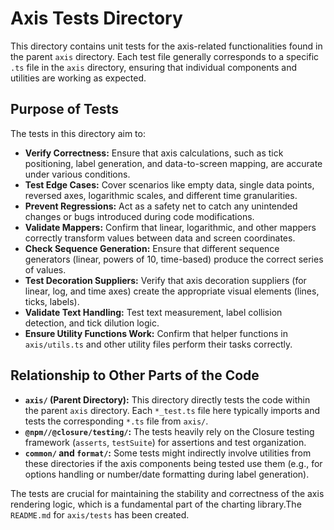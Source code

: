 # Axis Tests Directory

This directory contains unit tests for the axis-related functionalities found in the parent `axis` directory. Each test file generally corresponds to a specific `.ts` file in the `axis` directory, ensuring that individual components and utilities are working as expected.

## Purpose of Tests

The tests in this directory aim to:

*   **Verify Correctness:** Ensure that axis calculations, such as tick positioning, label generation, and data-to-screen mapping, are accurate under various conditions.
*   **Test Edge Cases:** Cover scenarios like empty data, single data points, reversed axes, logarithmic scales, and different time granularities.
*   **Prevent Regressions:** Act as a safety net to catch any unintended changes or bugs introduced during code modifications.
*   **Validate Mappers:** Confirm that linear, logarithmic, and other mappers correctly transform values between data and screen coordinates.
*   **Check Sequence Generation:** Ensure that different sequence generators (linear, powers of 10, time-based) produce the correct series of values.
*   **Test Decoration Suppliers:** Verify that axis decoration suppliers (for linear, log, and time axes) create the appropriate visual elements (lines, ticks, labels).
*   **Validate Text Handling:** Test text measurement, label collision detection, and tick dilution logic.
*   **Ensure Utility Functions Work:** Confirm that helper functions in `axis/utils.ts` and other utility files perform their tasks correctly.

## Relationship to Other Parts of the Code

*   **`axis/` (Parent Directory):** This directory directly tests the code within the parent `axis` directory. Each `*_test.ts` file here typically imports and tests the corresponding `*.ts` file from `axis/`.
*   **`@npm//@closure/testing/`:** The tests heavily rely on the Closure testing framework (`asserts`, `testSuite`) for assertions and test organization.
*   **`common/` and `format/`:** Some tests might indirectly involve utilities from these directories if the axis components being tested use them (e.g., for options handling or number/date formatting during label generation).

The tests are crucial for maintaining the stability and correctness of the axis rendering logic, which is a fundamental part of the charting library.The `README.md` for `axis/tests` has been created.
